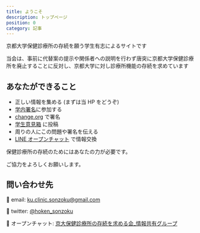 ```yaml
---
title: ようこそ
description: トップページ
position: 0
category: 記事
---
```


京都大学保健診療所の存続を願う学生有志によるサイトです

当会は、事前に代替案の提示や関係者への説明を行わず唐突に京都大学保健診療所を廃止することに反対し、京都大学に対し診療所機能の存続を求めています

## あなたができること

- 正しい情報を集める (まずは当 HP をどうぞ)
- [学内署名](https://ku-clinic-sonzoku.herokuapp.com/signup)に参加する
- [change.org](https://chng.it/xGVS9jq9JF) で署名
- [学生意見箱](https://www.kyoto-u.ac.jp/ja/education-campus/cli/mail) に投稿
- 周りの人にこの問題や署名を伝える
- [LINE オープンチャット](https://line.me/ti/g2/Su6OHftIKf5GREjC4c1Ra4CvBvj86Tok6U_Pmg) で情報交換

保健診療所の存続のためにはあなたの力が必要です。

ご協力をよろしくお願いします。

## 問い合わせ先

📩 email: ku.clinic.sonzoku@gmail.com

🐥 twitter: [@hoken_sonzoku](https://twitter.com/hoken_sonzoku)

💬 オープンチャット: [京大保健診療所の存続を求める会\_情報共有グループ](https://line.me/ti/g2/Su6OHftIKf5GREjC4c1Ra4CvBvj86Tok6U_Pmg)
